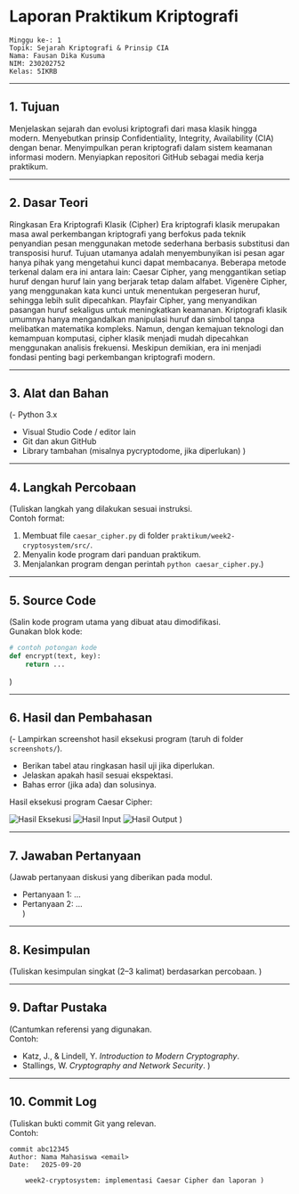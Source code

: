 # Laporan Praktikum Kriptografi
    Minggu ke-: 1  
    Topik: Sejarah Kriptografi & Prinsip CIA
    Nama: Fausan Dika Kusuma  
    NIM: 230202752     
    Kelas: 5IKRB  

---

## 1. Tujuan
Menjelaskan sejarah dan evolusi kriptografi dari masa klasik hingga modern. 
Menyebutkan prinsip Confidentiality, Integrity, Availability (CIA) dengan benar. 
Menyimpulkan peran kriptografi dalam sistem keamanan informasi modern. 
Menyiapkan repositori GitHub sebagai media kerja praktikum.

---

## 2. Dasar Teori
Ringkasan Era Kriptografi Klasik (Cipher)
Era kriptografi klasik merupakan masa awal perkembangan kriptografi yang berfokus pada teknik penyandian pesan menggunakan metode sederhana berbasis substitusi dan transposisi huruf. Tujuan utamanya adalah menyembunyikan isi pesan agar hanya pihak yang mengetahui kunci dapat membacanya.
Beberapa metode terkenal dalam era ini antara lain:
Caesar Cipher, yang menggantikan setiap huruf dengan huruf lain yang berjarak tetap dalam alfabet.
Vigenère Cipher, yang menggunakan kata kunci untuk menentukan pergeseran huruf, sehingga lebih sulit dipecahkan.
Playfair Cipher, yang menyandikan pasangan huruf sekaligus untuk meningkatkan keamanan.
Kriptografi klasik umumnya hanya mengandalkan manipulasi huruf dan simbol tanpa melibatkan matematika kompleks. Namun, dengan kemajuan teknologi dan kemampuan komputasi, cipher klasik menjadi mudah dipecahkan menggunakan analisis frekuensi. Meskipun demikian, era ini menjadi fondasi penting bagi perkembangan kriptografi modern.

---

## 3. Alat dan Bahan
(- Python 3.x  
- Visual Studio Code / editor lain  
- Git dan akun GitHub  
- Library tambahan (misalnya pycryptodome, jika diperlukan)  )

---

## 4. Langkah Percobaan
(Tuliskan langkah yang dilakukan sesuai instruksi.  
Contoh format:
1. Membuat file `caesar_cipher.py` di folder `praktikum/week2-cryptosystem/src/`.
2. Menyalin kode program dari panduan praktikum.
3. Menjalankan program dengan perintah `python caesar_cipher.py`.)

---

## 5. Source Code
(Salin kode program utama yang dibuat atau dimodifikasi.  
Gunakan blok kode:

```python
# contoh potongan kode
def encrypt(text, key):
    return ...
```
)

---

## 6. Hasil dan Pembahasan
(- Lampirkan screenshot hasil eksekusi program (taruh di folder `screenshots/`).  
- Berikan tabel atau ringkasan hasil uji jika diperlukan.  
- Jelaskan apakah hasil sesuai ekspektasi.  
- Bahas error (jika ada) dan solusinya. 

Hasil eksekusi program Caesar Cipher:

![Hasil Eksekusi](screenshots/output.png)
![Hasil Input](screenshots/input.png)
![Hasil Output](screenshots/output.png)
)

---

## 7. Jawaban Pertanyaan
(Jawab pertanyaan diskusi yang diberikan pada modul.  
- Pertanyaan 1: …  
- Pertanyaan 2: …  
)
---

## 8. Kesimpulan
(Tuliskan kesimpulan singkat (2–3 kalimat) berdasarkan percobaan.  )

---

## 9. Daftar Pustaka
(Cantumkan referensi yang digunakan.  
Contoh:  
- Katz, J., & Lindell, Y. *Introduction to Modern Cryptography*.  
- Stallings, W. *Cryptography and Network Security*.  )

---

## 10. Commit Log
(Tuliskan bukti commit Git yang relevan.  
Contoh:
```
commit abc12345
Author: Nama Mahasiswa <email>
Date:   2025-09-20

    week2-cryptosystem: implementasi Caesar Cipher dan laporan )
```
